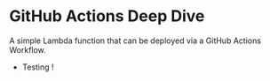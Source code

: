 # GitHub Actions Deep Dive

A simple Lambda function that can be deployed via a GitHub Actions Workflow. 
- Testing !